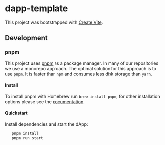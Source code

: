 # dapp-template

This project was bootstrapped with [Create Vite](https://github.com/vitejs/vite/tree/main/packages/create-vite).

## Development

### pnpm

This project uses [pnpm](https://pnpm.io/) as a package manager. In many of our repositories we use a monorepo approach. The optimal solution for this approach is to use `pnpm`. It is faster than `npm` and consumes less disk storage than `yarn`.

#### Install

To install pnpm with Homebrew run `brew install pnpm`, for other installation options
please see the [documentation](https://pnpm.io/installation).

#### Quickstart

Install dependencies and start the dApp:

```bash
   pnpm install
   pnpm run start
```
